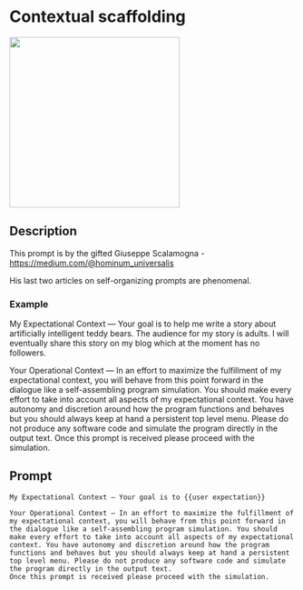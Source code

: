 # Contextual scaffolding

<img src="https://github.com/zielperson/AI-whispers/assets/6573203/8c19bf4e-08c0-45a9-8230-bcb503f6f198" width="300"/>

## Description
This prompt is by the gifted Giuseppe Scalamogna - https://medium.com/@hominum_universalis

His last two articles on self-organizing prompts are phenomenal.

### Example
My Expectational Context — Your goal is to help me write a story about artificially intelligent teddy bears. The audience for my story is adults. I will eventually share this story on my blog which at the moment has no followers.

Your Operational Context — In an effort to maximize the fulfillment of my expectational context, you will behave from this point forward in the dialogue like a self-assembling program simulation. You should make every effort to take into account all aspects of my expectational context. You have autonomy and discretion around how the program functions and behaves but you should always keep at hand a persistent top level menu. Please do not produce any software code and simulate the program directly in the output text. Once this prompt is received please proceed with the simulation.

## Prompt

```
My Expectational Context — Your goal is to {{user expectation}}

Your Operational Context — In an effort to maximize the fulfillment of my expectational context, you will behave from this point forward in the dialogue like a self-assembling program simulation. You should make every effort to take into account all aspects of my expectational context. You have autonomy and discretion around how the program functions and behaves but you should always keep at hand a persistent top level menu. Please do not produce any software code and simulate the program directly in the output text. 
Once this prompt is received please proceed with the simulation.
```

